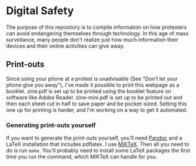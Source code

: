 # Digital Safety

The purpose of this repository is to compile information on how protesters can avoid endangering themselves through technology. In this age of mass surveilance, many people don't realize just how much information their devices and their online activities can give away. 

## Print-outs

Since using your phone at a protest is unadvisable (See "Don’t let your phone give you away"), I've made it possible to print this webpage as a booklet. zine.pdf is set up to be printed using the booklet feature on software like Adobe Reader. zine-mini.pdf is set up to be printed out and then each sheet cut in half to save paper and be pocket-sized. Setting this one up for printing is harder, and I'm working on a way to get it automated.

### Generating print-outs yourself 

If you want to generate the print-outs yourself, you'll need [Pandoc](https://pandoc.org/) and a LaTeX installation that includes pdflatex. I use [MiKTeX](https://miktex.org/). Then all you need to do is run `make`. You'll probably need to install some LaTeX packages the first time you run the command, which MiKTeX can handle for you. 